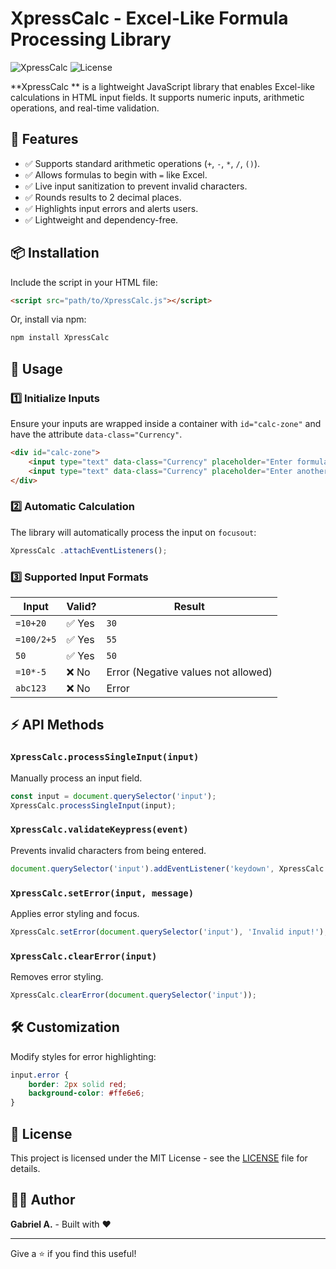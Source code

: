 # XpressCalc  - Excel-Like Formula Processing Library

![XpressCalc](https://img.shields.io/badge/version-1.0.5-blue.svg) ![License](https://img.shields.io/badge/license-MIT-green.svg)

**XpressCalc ** is a lightweight JavaScript library that enables Excel-like calculations in HTML input fields. It supports numeric inputs, arithmetic operations, and real-time validation.

## 🚀 Features

- ✅ Supports standard arithmetic operations (`+`, `-`, `*`, `/`, `()`).
- ✅ Allows formulas to begin with `=` like Excel.
- ✅ Live input sanitization to prevent invalid characters.
- ✅ Rounds results to 2 decimal places.
- ✅ Highlights input errors and alerts users.
- ✅ Lightweight and dependency-free.

## 📦 Installation

Include the script in your HTML file:

```html
<script src="path/to/XpressCalc.js"></script>
```

Or, install via npm:

```sh
npm install XpressCalc 
```

## 🚀 Usage

### 1️⃣ Initialize Inputs

Ensure your inputs are wrapped inside a container with `id="calc-zone"` and have the attribute `data-class="Currency"`.

```html
<div id="calc-zone">
    <input type="text" data-class="Currency" placeholder="Enter formula or number">
    <input type="text" data-class="Currency" placeholder="Enter another value">
</div>
```

### 2️⃣ Automatic Calculation

The library will automatically process the input on `focusout`:

```js
XpressCalc .attachEventListeners();
```

### 3️⃣ Supported Input Formats

| Input | Valid? | Result |
|--------|--------|---------|
| `=10+20` | ✅ Yes | `30` |
| `=100/2+5` | ✅ Yes | `55` |
| `50` | ✅ Yes | `50` |
| `=10*-5` | ❌ No | Error (Negative values not allowed) |
| `abc123` | ❌ No | Error |

## ⚡ API Methods

### `XpressCalc.processSingleInput(input)`
Manually process an input field.

```js
const input = document.querySelector('input');
XpressCalc.processSingleInput(input);
```

### `XpressCalc.validateKeypress(event)`
Prevents invalid characters from being entered.

```js
document.querySelector('input').addEventListener('keydown', XpressCalc.validateKeypress.bind(XpressCalc));
```

### `XpressCalc.setError(input, message)`
Applies error styling and focus.

```js
XpressCalc.setError(document.querySelector('input'), 'Invalid input!');
```

### `XpressCalc.clearError(input)`
Removes error styling.

```js
XpressCalc.clearError(document.querySelector('input'));
```

## 🛠️ Customization

Modify styles for error highlighting:

```css
input.error {
    border: 2px solid red;
    background-color: #ffe6e6;
}
```

## 📜 License

This project is licensed under the MIT License - see the [LICENSE](LICENSE) file for details.

## 👨‍💻 Author

**Gabriel A.** - Built with ❤️

---

Give a ⭐ if you find this useful!

